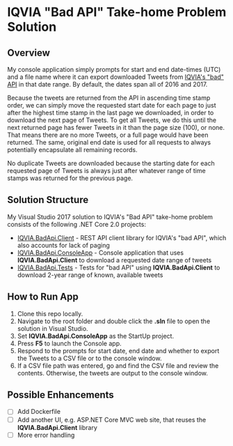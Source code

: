# IQVIA "Bad API" Take-home Problem Solution

## Overview

My console application simply prompts for start and end date-times (UTC) and a file name where it can export downloaded Tweets from [IQVIA's "bad" API](https://badapi.iqvia.io/swagger/) in that date range. By default, the dates span all of 2016 and 2017.

Because the tweets are returned from the API in ascending time stamp order, we can simply move the requested start date for each page to just after the highest time stamp in the last page we downloaded, in order to download the next page of Tweets. To get all Tweets, we do this until the next returned page has fewer Tweets in it than the page size (100), or none. That means there are no more Tweets, or a full page would have been returned. The same, original end date is used for all requests to always potentially encapsulate all remaining records.

No duplicate Tweets are downloaded because the starting date for each requested page of Tweets is always just after whatever range of time stamps was returned for the previous page.

## Solution Structure
My Visual Studio 2017 solution to IQVIA's "Bad API" take-home problem consists of the following .NET Core 2.0 projects:

- [IQVIA.BadApi.Client](IQVIA.BadApi.Client/) - REST API client library for IQVIA's "bad API", which also accounts for lack of paging
- [IQVIA.BadApi.ConsoleApp](IQVIA.BadApi.ConsoleApp/) - Console application that uses **IQVIA.BadApi.Client** to download a requested date range of tweets
- [IQVIA.BadApi.Tests](IQVIA.BadApi.Tests/) - Tests for "bad API" using **IQVIA.BadApi.Client** to download 2-year range of known, available tweets

## How to Run App

1. Clone this repo locally.
2. Navigate to the root folder and double click the **.sln** file to open the solution in Visual Studio.
3. Set **IQVIA.BadApi.ConsoleApp** as the StartUp project.
4. Press **F5** to launch the Console app.
5. Respond to the prompts for start date, end date and whether to export the Tweets to a CSV file or to the console window.
6. If a CSV file path was entered, go and find the CSV file and review the contents. Otherwise, the tweets are output to the console window.

## Possible Enhancements
- [ ] Add Dockerfile
- [ ] Add another UI, e.g. ASP.NET Core MVC web site, that reuses the **IQVIA.BadApi.Client** library
- [ ] More error handling
